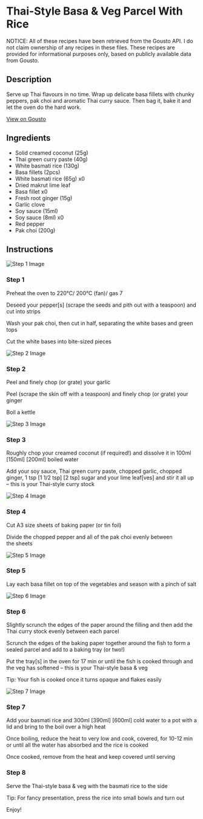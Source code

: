 # Thai-Style Basa & Veg Parcel With Rice

NOTICE: All of these recipes have been retrieved from the Gousto API. I do not claim ownership of any recipes in these files. These recipes are provided for informational purposes only, based on publicly available data from Gousto.

## Description

Serve up Thai flavours in no time. Wrap up delicate basa fillets with chunky peppers, pak choi and aromatic Thai curry sauce. Then bag it, bake it and let the oven do the hard work. 

[View on Gousto](https://www.gousto.co.uk/recipes/cookbook/thai-style-basa-veg-parcel-with-rice)

## Ingredients

- Solid creamed coconut (25g)
- Thai green curry paste (40g)
- White basmati rice (130g)
- Basa fillets (2pcs)
- White basmati rice (65g) x0
- Dried makrut lime leaf
- Basa fillet x0
- Fresh root ginger (15g)
- Garlic clove
- Soy sauce (15ml)
- Soy sauce (8ml) x0
- Red pepper
- Pak choi (200g)

## Instructions

![Step 1 Image](https://production-media.gousto.co.uk/cms/recipe-step-image/Step-1-1646756818376-x200.jpg)

### Step 1

Preheat the oven to 220°C/ 200°C (fan)/ gas 7

Deseed your pepper[s] (scrape the seeds and pith out with a teaspoon) and cut into strips

Wash your pak choi, then cut in half, separating the white bases and green tops

Cut the white bases into bite-sized pieces

![Step 2 Image](https://production-media.gousto.co.uk/cms/recipe-step-image/Step-2-1646756826672-x200.jpg)

### Step 2

Peel and finely chop (or grate) your garlic

Peel (scrape the skin off with a teaspoon) and finely chop (or grate) your ginger

Boil a kettle

![Step 3 Image](https://production-media.gousto.co.uk/cms/recipe-step-image/Step-3-1646756837547-x200.jpg)

### Step 3

Roughly chop your creamed coconut (if required!) and dissolve it in 100ml<span class="text-danger"> <span class="text-purple">[150ml] </span>[200ml]</span> boiled water

Add your soy sauce, Thai green curry paste, chopped garlic, chopped ginger, 1 tsp <span class="text-purple">[1 1/2 tsp] </span><span class="text-danger">[2 tsp]</span> sugar and your lime leaf[ves] and stir it all up – this is your Thai-style curry stock

![Step 4 Image](https://production-media.gousto.co.uk/cms/recipe-step-image/Step-4-1646756862145-x200.jpg)

### Step 4

Cut A3 size sheets of baking paper (or tin foil)

Divide the chopped pepper and all of the pak choi evenly between the sheets

![Step 5 Image](https://production-media.gousto.co.uk/cms/recipe-step-image/Step-5-1646756874342-x200.jpg)

### Step 5

Lay each basa fillet on top of the vegetables and season with a pinch of salt

![Step 6 Image](https://production-media.gousto.co.uk/cms/recipe-step-image/Step-6-1646756885842-x200.jpg)

### Step 6

Slightly scrunch the edges of the paper around the filling and then add the Thai curry stock evenly between each parcel

Scrunch the edges of the baking paper together around the fish to form a sealed parcel and add to a baking tray (or two!)

Put the tray[s] in the oven for 17 min or until the fish is cooked through and the veg has softened – this is your Thai-style basa & veg

Tip: Your fish is cooked once it turns opaque and flakes easily

![Step 7 Image](https://production-media.gousto.co.uk/cms/recipe-step-image/Step-7-1646756900659-x200.jpg)

### Step 7

Add your basmati rice and 300ml <span class="text-purple">[390ml]</span> <span class="text-danger">[600ml]</span> cold water to a pot with a lid and bring to the boil over a high heat

Once boiling, reduce the heat to very low and cook, covered, for 10-12 min or until all the water has absorbed and the rice is cooked

Once cooked, remove from the heat and keep covered until serving

### Step 8

Serve the Thai-style basa & veg with the basmati rice to the side

Tip: For fancy presentation, press the rice into small bowls and turn out

Enjoy!

